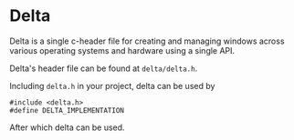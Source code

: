 # Delta
Delta is a single c-header file for creating and managing windows across various
operating systems and hardware using a single API.

Delta's header file can be found at `delta/delta.h`.

Including `delta.h` in your project, delta can be used by 
```
#include <delta.h>
#define DELTA_IMPLEMENTATION
```
After which delta can be used.
